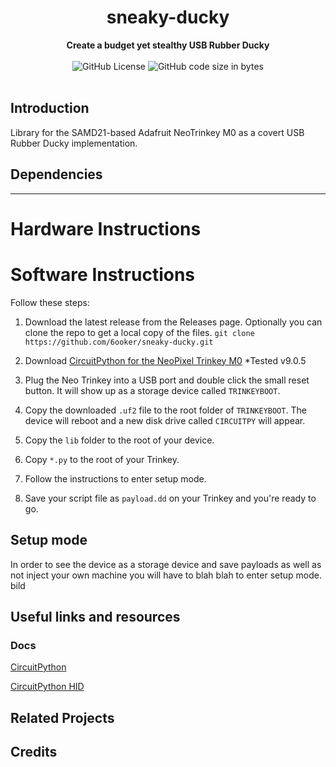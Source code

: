 <h1 align="center">sneaky-ducky</h1>

<div align="center">
    <strong>Create a budget yet stealthy USB Rubber Ducky</strong>
</div>

<br />

<div align="center">
    <img alt="GitHub License" src="https://img.shields.io/github/license/6ooker/sneaky-ducky">
    <img alt="GitHub code size in bytes" src="https://img.shields.io/github/languages/code-size/6ooker/sneaky-ducky">

</div>


<br />

## Introduction

Library for the SAMD21-based Adafruit NeoTrinkey M0 as a covert USB Rubber Ducky implementation.

## Dependencies


-----

# Hardware Instructions

# Software Instructions

Follow these steps:

1. Download the latest release from the Releases page. Optionally you can clone the repo to get a local copy of the files. `git clone https://github.com/6ooker/sneaky-ducky.git`

2. Download [CircuitPython for the NeoPixel Trinkey M0](https://circuitpython.org/board/neopixel_trinkey_m0/) *Tested v9.0.5

3. Plug the Neo Trinkey into a USB port and double click the small reset button. It will show up as a storage device called `TRINKEYBOOT`.

4. Copy the downloaded `.uf2` file to the root folder of `TRINKEYBOOT`. The device will reboot and a new disk drive called `CIRCUITPY` will appear.

5. Copy the `lib` folder to the root of your device.

6. Copy `*.py` to the root of your Trinkey.

7. Follow the instructions to enter setup mode.

9. Save your script file as `payload.dd` on your Trinkey and you're ready to go.

## Setup mode

In order to see the device as a storage device and save payloads as well as not inject your own machine you will have to blah blah to enter setup mode.
bild

## Useful links and resources

### Docs

[CircuitPython](https://docs.circuitpython.org/en/9.0.x/README.html)

[CircuitPython HID](https://learn.adafruit.com/circuitpython-essentials/circuitpython-hid-keyboard-and-mouse)

## Related Projects

## Credits
